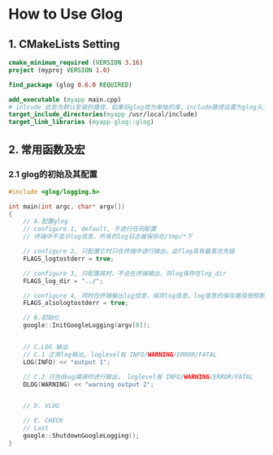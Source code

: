 <!--
 * @Author: Lexcaliburr lishiqi0111@gmail.com
 * @Date: 2022-05-20 09:24:11
 * @LastEditors: Lexcaliburr lishiqi0111@gmail.com
 * @LastEditTime: 2022-05-20 09:56:23
 * @FilePath: /notebook/cpp/how_to_use_glog.md
 * @Description: 
-->
# How to Use Glog

## 1. CMakeLists Setting
```cmake
cmake_minimum_required (VERSION 3.16)
project (myproj VERSION 1.0)

find_package (glog 0.6.0 REQUIRED)

add_executable (myapp main.cpp)
# inlcude 此处为默认安装的路径，如果将glog改为单独的库，include路径设置为glog头文件的include路径即可
target_include_directories(myapp /usr/local/include)
target_link_libraries (myapp glog::glog)
```

## 2. 常用函数及宏

### 2.1 glog的初始及其配置
```cpp
#include <glog/logging.h>

int main(int argc, char* argv[])
{
    // A.配置glog
    // configure 1, default, 不进行任何配置
    // 终端中不显示log信息，所有的log日志被保存在/tmp/*下

    // configure 2, 只配置它时只在终端中进行输出，此flag具有最高优先级
    FLAGS_logtostderr = true; 

    // configure 3, 只配置其时，不会在终端输出，将log保存在log_dir
    FLAGS_log_dir = "../"; 

    // configure 4, 同时在终端输出log信息，保存log信息，log信息的保存路径按照默认路径或者FLAGS_log_dir设置
    FLAGS_alsologtostderr = true;

    // B.初始化
    google::InitGoogleLogging(argv[0]);


    // C.LOG 输出
    // C.1 正常log输出, loglevel有 INFO/WARNING/ERROR/FATAL
    LOG(INFO) << "output 1";

    // C.2 只在dbug编译时进行输出， loglevel有 INFO/WARNING/ERROR/FATAL
    DLOG(WARNING) << "warning output 2";


    // D. VLOG

    // E. CHECK
    // Last
    google::ShutdownGoogleLogging();
}




```